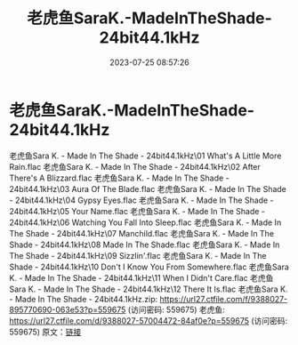 ﻿---
title: 老虎鱼SaraK.-MadeInTheShade-24bit44.1kHz
date: 2023-07-25 08:57:26
categories: 外语音乐
tags: 外语音乐
---
# 老虎鱼SaraK.-MadeInTheShade-24bit44.1kHz

老虎鱼Sara K. - Made In The Shade -
24bit44.1kHz\01 What's A Little More Rain.flac
老虎鱼Sara K. - Made In The Shade - 24bit44.1kHz\02 After There's A
Blizzard.flac
老虎鱼Sara K. - Made In The Shade - 24bit44.1kHz\03 Aura Of The
Blade.flac
老虎鱼Sara K. - Made In The Shade - 24bit44.1kHz\04 Gypsy
Eyes.flac
老虎鱼Sara K. - Made In The Shade - 24bit44.1kHz\05 Your
Name.flac
老虎鱼Sara K. - Made In The Shade - 24bit44.1kHz\06 Watching You
Fall Into Sleep.flac
老虎鱼Sara K. - Made In The Shade - 24bit44.1kHz\07
Manchild.flac
老虎鱼Sara K. - Made In The Shade - 24bit44.1kHz\08 Made In The
Shade.flac
老虎鱼Sara K. - Made In The Shade - 24bit44.1kHz\09
Sizzlin'.flac
老虎鱼Sara K. - Made In The Shade - 24bit44.1kHz\10 Don't I Know
You From Somewhere.flac
老虎鱼Sara K. - Made In The Shade - 24bit44.1kHz\11 When I Didn't
Care.flac
老虎鱼Sara K. - Made In The Shade - 24bit44.1kHz\12 There It
Is.flac
老虎鱼Sara K. - Made In The Shade - 24bit44.1kHz.zip: https://url27.ctfile.com/f/9388027-895770690-063e53?p=559675
(访问密码: 559675)
老虎鱼: https://url27.ctfile.com/d/9388027-57004472-84af0e?p=559675
(访问密码: 559675)
原文：[链接](https://blog.sina.com.cn/s/blog_1647c7e76010312u3.html)